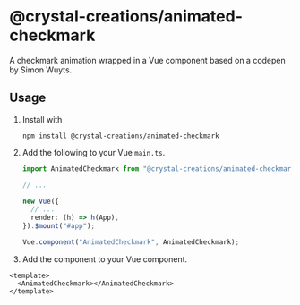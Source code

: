 # @crystal-creations/animated-checkmark
A checkmark animation wrapped in a Vue component based on a codepen by Simon Wuyts.

## Usage
1. Install with

   `npm install @crystal-creations/animated-checkmark`

2. Add the following to your Vue `main.ts`.
    ```ts
    import AnimatedCheckmark from "@crystal-creations/animated-checkmark";
    
    // ...
    
    new Vue({
      // ...
      render: (h) => h(App),
    }).$mount("#app");
    
    Vue.component("AnimatedCheckmark", AnimatedCheckmark);
    ```

3. Add the component to your Vue component.
```vue
<template>
  <AnimatedCheckmark></AnimatedCheckmark>
</template>
```